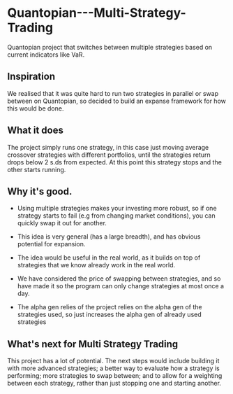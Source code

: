 # Quantopian---Multi-Strategy-Trading
Quantopian project that switches between multiple strategies based on current indicators like VaR. 


## Inspiration

We realised that it was quite hard to run two strategies in parallel or swap between on Quantopian, so decided to build an expanse framework for how this would be done. 

## What it does

The project simply runs one strategy, in this case just moving average crossover strategies with different portfolios, until the strategies return drops below 2 s.ds from expected. At this point this strategy stops and the other starts running.


## Why it's good.

- Using multiple strategies makes your investing more robust, so if one strategy starts to fail (e.g from changing market conditions), you can quickly swap it out for another. 

- This idea is very general (has a large breadth), and has obvious potential for expansion.

- The idea would be useful in the real world, as it builds on top of strategies that we know already work in the real world.

- We have considered the price of swapping between strategies, and so have made it so the program can only change strategies at most once a day.

- The alpha gen relies of the project relies on the alpha gen of the strategies used, so just increases the alpha gen of already used strategies

## What's next for Multi Strategy Trading

This project has a lot of potential. The next steps would include building it with more advanced strategies; a better way to evaluate how a strategy is performing; more strategies to swap between; and to allow for a weighting between each strategy, rather than just stopping one and starting another. 

